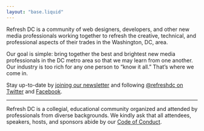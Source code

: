 ```yaml
---
layout: "base.liquid"
---
```


Refresh DC is a community of web designers, developers, and other new media professionals working together to refresh the creative, technical, and professional aspects of their trades in the Washington, DC, area.

<span class="highlight">Our goal is simple:</span> bring together the best and brightest new media professionals in the DC metro area so that we may learn from one another. Our industry is too rich for any one person to “know it all.” That’s where we come in.

Stay up-to-date by [joining our newsletter](https://us10.list-manage.com/subscribe?u=09b9eff2e09e315510cf2c7e6&id=9ada04feba) and following <a href="https://twitter.com/refreshdc" rel="me">@refreshdc on Twitter</a> and <a href="https://www.facebook.com/refreshdc" rel="me">Facebook</a>.

---

Refresh DC is a collegial, educational community organized and attended by professionals from diverse backgrounds. We kindly ask that all attendees, speakers, hosts, and sponsors abide by our [Code of Conduct](/conduct).
